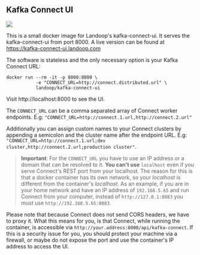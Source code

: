 ## Kafka Connect UI ##

[![](https://images.microbadger.com/badges/image/landoop/kafka-connect-ui.svg)](http://microbadger.com/images/landoop/kafka-connect-ui)

This is a small docker image for Landoop's kafka-connect-ui.
It serves the kafka-connect-ui from port 8000.
A live version can be found at <https://kafka-connect-ui.landoop.com>

The software is stateless and the only necessary option is your Kafka Connect
URL:

    docker run --rm -it -p 8000:8000 \
               -e "CONNECT_URL=http://connect.distributed.url" \
               landoop/kafka-connect-ui

Visit http://localhost:8000 to see the UI.

The `CONNECT_URL` can be a comma separated array of Connect worker
endpoints. E.g: `"CONNECT_URL=http://connect.1.url,http://connect.2.url"`

Additionally you can assign custom names to your Connect clusters by appending
a semicolon and the cluster name after the endpoint URL. E.g:
`"CONNECT_URL=http://connect.1.url;dev cluster,http://connect.2.url;production cluster"`.

> **Important**: For the `CONNECT_URL` you have to use an IP address or a domain
> that can be resolved to it. **You can't use** `localhost` even if you serve
> Connect's REST port from your localhost. The reason for this is that a docker
> container has its own network, so your _localhost_ is different from the
> container's _localhost_. As an example, if you are in your home network and
> have an IP address of `192.168.5.65` and run Connect from your computer,
> instead of `http://127.0.1:8083` you must use `http://192.168.5.65:8083`.

Please note that because Connect does not send CORS headers, we have to proxy
it. What this means for you, is that Connect, while running the container, is
accessible via `http://your.address:8000/api/kafka-connect`. If this is a
security issue for you, you should protect your machine via a firewall, or maybe
do not expose the port and use the container's IP address to access the UI.
